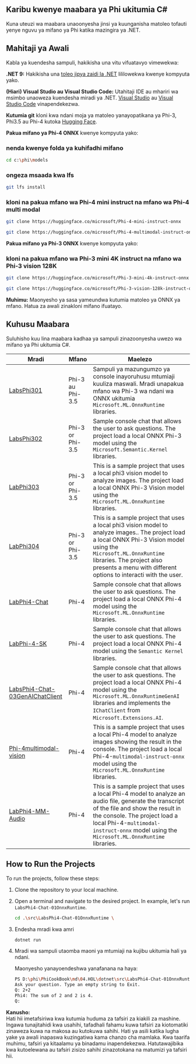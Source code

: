 ## Karibu kwenye maabara ya Phi ukitumia C#

Kuna uteuzi wa maabara unaoonyesha jinsi ya kuunganisha matoleo tofauti yenye nguvu ya mifano ya Phi katika mazingira ya .NET.

## Mahitaji ya Awali

Kabla ya kuendesha sampuli, hakikisha una vitu vifuatavyo vimewekwa:

**.NET 9:** Hakikisha una [toleo jipya zaidi la .NET](https://dotnet.microsoft.com/download/dotnet?WT.mc_id=aiml-137032-kinfeylo) lililowekwa kwenye kompyuta yako.

**(Hiari) Visual Studio au Visual Studio Code:** Utahitaji IDE au mhariri wa msimbo unaoweza kuendesha miradi ya .NET. [Visual Studio](https://visualstudio.microsoft.com?WT.mc_id=aiml-137032-kinfeylo) au [Visual Studio Code](https://code.visualstudio.com?WT.mc_id=aiml-137032-kinfeylo) vinapendekezwa.

**Kutumia git** kloni kwa ndani moja ya matoleo yanayopatikana ya Phi-3, Phi3.5 au Phi-4 kutoka [Hugging Face](https://huggingface.co/collections/lokinfey/phi-4-family-679c6f234061a1ab60f5547c).

**Pakua mifano ya Phi-4 ONNX** kwenye kompyuta yako:

### nenda kwenye folda ya kuhifadhi mifano

```bash
cd c:\phi\models
```

### ongeza msaada kwa lfs

```bash
git lfs install 
```

### kloni na pakua mfano wa Phi-4 mini instruct na mfano wa Phi-4 multi modal

```bash
git clone https://huggingface.co/microsoft/Phi-4-mini-instruct-onnx

git clone https://huggingface.co/microsoft/Phi-4-multimodal-instruct-onnx
```

**Pakua mifano ya Phi-3 ONNX** kwenye kompyuta yako:

### kloni na pakua mfano wa Phi-3 mini 4K instruct na mfano wa Phi-3 vision 128K

```bash
git clone https://huggingface.co/microsoft/Phi-3-mini-4k-instruct-onnx

git clone https://huggingface.co/microsoft/Phi-3-vision-128k-instruct-onnx-cpu
```

**Muhimu:** Maonyesho ya sasa yameundwa kutumia matoleo ya ONNX ya mfano. Hatua za awali zinakloni mifano ifuatayo.

## Kuhusu Maabara

Suluhisho kuu lina maabara kadhaa ya sampuli zinazoonyesha uwezo wa mifano ya Phi ukitumia C#.

| Mradi | Mfano | Maelezo |
| ------------ | -----------| ----------- |
| [LabsPhi301](../../../../../md/04.HOL/dotnet/src/LabsPhi301) | Phi-3 au Phi-3.5 | Sampuli ya mazungumzo ya console inayoruhusu mtumiaji kuuliza maswali. Mradi unapakua mfano wa Phi-3 wa ndani wa ONNX ukitumia `Microsoft.ML.OnnxRuntime` libraries. |
| [LabsPhi302](../../../../../md/04.HOL/dotnet/src/LabsPhi302) | Phi-3 or Phi-3.5 | Sample console chat that allows the user to ask questions. The project load a local ONNX Phi-3 model using the `Microsoft.Semantic.Kernel` libraries. |
| [LabPhi303](../../../../../md/04.HOL/dotnet/src/LabsPhi303) | Phi-3 or Phi-3.5 | This is a sample project that uses a local phi3 vision model to analyze images. The project load a local ONNX Phi-3 Vision model using the `Microsoft.ML.OnnxRuntime` libraries. |
| [LabPhi304](../../../../../md/04.HOL/dotnet/src/LabsPhi304) | Phi-3 or Phi-3.5 | This is a sample project that uses a local phi3 vision model to analyze images.. The project load a local ONNX Phi-3 Vision model using the `Microsoft.ML.OnnxRuntime` libraries. The project also presents a menu with different options to interacti with the user. | 
| [LabPhi4-Chat](../../../../../md/04.HOL/dotnet/src/LabsPhi4-Chat-01OnnxRuntime) | Phi-4 | Sample console chat that allows the user to ask questions. The project load a local ONNX Phi-4 model using the `Microsoft.ML.OnnxRuntime` libraries. |
| [LabPhi-4-SK](../../../../../md/04.HOL/dotnet/src/LabsPhi4-Chat-02SK) | Phi-4 | Sample console chat that allows the user to ask questions. The project load a local ONNX Phi-4 model using the `Semantic Kernel` libraries. |
| [LabsPhi4-Chat-03GenAIChatClient](../../../../../md/04.HOL/dotnet/src/LabsPhi4-Chat-03GenAIChatClient) | Phi-4 | Sample console chat that allows the user to ask questions. The project load a local ONNX Phi-4 model using the `Microsoft.ML.OnnxRuntimeGenAI` libraries and implements the `IChatClient` from `Microsoft.Extensions.AI`. |
| [Phi-4multimodal-vision](../../../../../md/04.HOL/dotnet/src/LabsPhi4-MultiModal-01Images) | Phi-4 | This is a sample project that uses a local Phi-4 model to analyze images showing the result in the console. The project load a local Phi-4-`multimodal-instruct-onnx` model using the `Microsoft.ML.OnnxRuntime` libraries. |
| [LabPhi4-MM-Audio](../../../../../md/04.HOL/dotnet/src/LabsPhi4-MultiModal-02Audio) | Phi-4 |This is a sample project that uses a local Phi-4 model to analyze an audio file, generate the transcript of the file and show the result in the console. The project load a local Phi-4-`multimodal-instruct-onnx` model using the `Microsoft.ML.OnnxRuntime` libraries. |

## How to Run the Projects

To run the projects, follow these steps:

1. Clone the repository to your local machine.

1. Open a terminal and navigate to the desired project. In example, let's run `LabsPhi4-Chat-01OnnxRuntime`.

    ```bash
    cd .\src\LabsPhi4-Chat-01OnnxRuntime \
    ```

1. Endesha mradi kwa amri

    ```bash
    dotnet run
    ```

1. Mradi wa sampuli utaomba maoni ya mtumiaji na kujibu ukitumia hali ya ndani. 

   Maonyesho yanayoendeshwa yanafanana na haya:

   ```bash
   PS D:\phi\PhiCookBook\md\04.HOL\dotnet\src\LabsPhi4-Chat-01OnnxRuntime> dotnet run
   Ask your question. Type an empty string to Exit.
   Q: 2+2
   Phi4: The sum of 2 and 2 is 4.
   Q:
   ```

**Kanusho:**  
Hati hii imetafsiriwa kwa kutumia huduma za tafsiri za kiakili za mashine. Ingawa tunajitahidi kwa usahihi, tafadhali fahamu kuwa tafsiri za kiotomatiki zinaweza kuwa na makosa au kutokuwa sahihi. Hati ya asili katika lugha yake ya awali inapaswa kuzingatiwa kama chanzo cha mamlaka. Kwa taarifa muhimu, tafsiri ya kitaalamu ya binadamu inapendekezwa. Hatutawajibika kwa kutoelewana au tafsiri zisizo sahihi zinazotokana na matumizi ya tafsiri hii.
